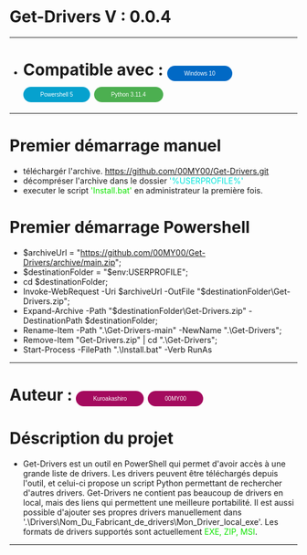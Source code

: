 # Get-Drivers V : 0.0.4
-------------
- # Compatible avec : <button class="bouton-w">Windows 10</button>  <button class="bouton-p">Powershell 5</button> <button class="bouton-py">Python 3.11.4</button>
-------------
# Premier démarrage manuel
- téléchargér l'archive. <span style="color: #00E4DA;">https://github.com/00MY00/Get-Drivers.git</span>
- décompréser l'archive dans le dossier <span style="color: #00E4DA;">'%USERPROFILE%'</span>
- executer le script <span style="color: #0EE400;">'Install.bat'</span> en administrateur la première fois.

# Premier démarrage Powershell

- $archiveUrl = "https://github.com/00MY00/Get-Drivers/archive/main.zip";
- $destinationFolder = "$env:USERPROFILE";
- cd $destinationFolder;
- Invoke-WebRequest -Uri $archiveUrl -OutFile "$destinationFolder\Get-Drivers.zip";
- Expand-Archive -Path "$destinationFolder\Get-Drivers.zip" -DestinationPath $destinationFolder;
- Rename-Item -Path ".\Get-Drivers-main" -NewName ".\Get-Drivers";
- Remove-Item "Get-Drivers.zip" | cd ".\Get-Drivers";
- Start-Process -FilePath ".\Install.bat" -Verb RunAs

-------------

# Auteur : <button class="bouton-u">Kuroakashiro</button> <button class="bouton-u">00MY00</button>

# Déscription du projet 

- Get-Drivers est un outil en PowerShell qui permet d'avoir accès à une grande liste de drivers. Les drivers peuvent être téléchargés depuis l'outil, et celui-ci propose un script Python permettant de rechercher d'autres drivers. Get-Drivers ne contient pas beaucoup de drivers en local, mais des liens qui permettent une meilleure portabilité. Il est aussi possible d'ajouter ses propres drivers manuellement dans '.\Drivers\Nom_Du_Fabricant_de_drivers\Mon_Driver_local_exe'. Les formats de drivers supportés sont actuellement <span style="color: #0EE400;">EXE, ZIP, MSI</span>.

-------------

























<style>
    /*-----------------------------------------------------------------------*/
    /* Style de base pour le bouton Windows*/
    .bouton-w {
      background-color: #0169C5; /* Vert */
      border: none;
      color: #ffffff; /* Blanc */
      padding: 8px 30px;
      text-align: center;
      text-decoration: none;
      display: inline-block;
      font-size: 10px;
      border-radius: 20px; /* Bordures arrondies pour l'effet 3D */
      cursor: pointer;
      position: relative;
      overflow: hidden;
    }

    /* Ombre pour l'effet 3D */
    .bouton-w::before {
      content: '';
      position: absolute;
      top: 100%;
      left: 0;
      width: 100%;
      height: 100%;
      background: rgba(0, 0, 0, 0.15);
      opacity: 0;
      transition: opacity 0.3s;
    }

    /* Révéler l'ombre lors du survol */
    .bouton-w:hover::before {
      top: 0;
      opacity: 1;
    }

    /* Style de base pour le bouton Powershell */
    .bouton-p {
      background-color: #06A1CE; /* Vert */
      border: none;
      color: #ffffff; /* Blanc */
      padding: 8px 30px;
      text-align: center;
      text-decoration: none;
      display: inline-block;
      font-size: 10px;
      border-radius: 20px; /* Bordures arrondies pour l'effet 3D */
      cursor: pointer;
      position: relative;
      overflow: hidden;
    }

    /* Ombre pour l'effet 3D */
    .bouton-p::before {
      content: '';
      position: absolute;
      top: 100%;
      left: 0;
      width: 100%;
      height: 100%;
      background: rgba(0, 0, 0, 0.15);
      opacity: 0;
      transition: opacity 0.3s;
    }

    /* Révéler l'ombre lors du survol */
    .bouton-p:hover::before {
      top: 0;
      opacity: 1;
    }

    /* Style de base pour le bouton Python */
    .bouton-py {
      background-color: #4CAF50; /* Vert */
      border: none;
      color: #ffffff; /* Blanc */
      padding: 8px 30px;
      text-align: center;
      text-decoration: none;
      display: inline-block;
      font-size: 10px;
      border-radius: 20px; /* Bordures arrondies pour l'effet 3D */
      cursor: pointer;
      position: relative;
      overflow: hidden;
    }

    /* Ombre pour l'effet 3D */
    .bouton-py::before {
      content: '';
      position: absolute;
      top: 100%;
      left: 0;
      width: 100%;
      height: 100%;
      background: rgba(0, 0, 0, 0.15);
      opacity: 0;
      transition: opacity 0.3s;
    }

    /* Révéler l'ombre lors du survol */
    .bouton-py:hover::before {
      top: 0;
      opacity: 1;
    }

    /* Style de base pour le bouton Users */
    .bouton-u {
      background-color: #A40A5E; /* Vert */
      border: none;
      color: #ffffff; /* Blanc */
      padding: 8px 30px;
      text-align: center;
      text-decoration: none;
      display: inline-block;
      font-size: 10px;
      border-radius: 20px; /* Bordures arrondies pour l'effet 3D */
      cursor: pointer;
      position: relative;
      overflow: hidden;
    }

    /* Ombre pour l'effet 3D */
    .bouton-u::before {
      content: '';
      position: absolute;
      top: 100%;
      left: 0;
      width: 100%;
      height: 100%;
      background: rgba(0, 0, 0, 0.15);
      opacity: 0;
      transition: opacity 0.3s;
    }

    /* Révéler l'ombre lors du survol */
    .bouton-u:hover::before {
      top: 0;
      opacity: 1;
    }
  </style>

